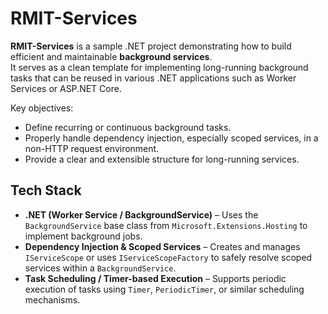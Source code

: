 # RMIT-Services

**RMIT-Services** is a sample .NET project demonstrating how to build efficient and maintainable **background services**.  
It serves as a clean template for implementing long-running background tasks that can be reused in various .NET applications such as Worker Services or ASP.NET Core.

Key objectives:
- Define recurring or continuous background tasks.
- Properly handle dependency injection, especially scoped services, in a non-HTTP request environment.
- Provide a clear and extensible structure for long-running services.

## Tech Stack

- **.NET (Worker Service / BackgroundService)** – Uses the `BackgroundService` base class from `Microsoft.Extensions.Hosting` to implement background jobs.  
- **Dependency Injection & Scoped Services** – Creates and manages `IServiceScope` or uses `IServiceScopeFactory` to safely resolve scoped services within a `BackgroundService`.  
- **Task Scheduling / Timer-based Execution** – Supports periodic execution of tasks using `Timer`, `PeriodicTimer`, or similar scheduling mechanisms.  
